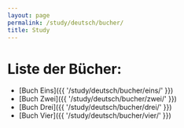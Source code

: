 ```yaml
---
layout: page
permalink: /study/deutsch/bucher/
title: Study
---
```


# Liste der Bücher:

* [Buch Eins]({{ '/study/deutsch/bucher/eins/' }})
* [Buch Zwei]({{ '/study/deutsch/bucher/zwei/' }})
* [Buch Drei]({{ '/study/deutsch/bucher/drei/' }})
* [Buch Vier]({{ '/study/deutsch/bucher/vier/' }})

